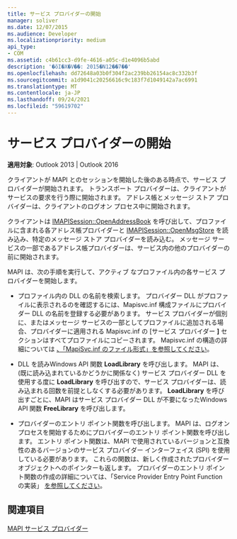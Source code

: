 ```yaml
---
title: サービス プロバイダーの開始
manager: soliver
ms.date: 12/07/2015
ms.audience: Developer
ms.localizationpriority: medium
api_type:
- COM
ms.assetid: c4b61cc3-d9fe-4616-a05c-d1e4096b5abd
description: '�ŏI�X�V��: 2015�N12��7��'
ms.openlocfilehash: dd72648a03b0f304f2ac239bb26154ac8c332b3f
ms.sourcegitcommit: a1d9041c20256616c9c183f7d1049142a7ac6991
ms.translationtype: MT
ms.contentlocale: ja-JP
ms.lasthandoff: 09/24/2021
ms.locfileid: "59619702"
---
```

# <a name="starting-a-service-provider"></a>サービス プロバイダーの開始

 
  
**適用対象**: Outlook 2013 | Outlook 2016 
  
クライアントが MAPI とのセッションを開始した後のある時点で、サービス プロバイダーが開始されます。 トランスポート プロバイダーは、クライアントがサービスの要求を行う際に開始されます。 アドレス帳とメッセージ ストア プロバイダーは、クライアントのログオン プロセス中に開始されます。
  
クライアントは [IMAPISession::OpenAddressBook](imapisession-openaddressbook.md) を呼び出して、プロファイルに含まれる各アドレス帳プロバイダーと [IMAPISession::OpenMsgStore](imapisession-openmsgstore.md) を読み込み、特定のメッセージ ストア プロバイダーを読み込む。 メッセージ サービスの一部であるアドレス帳プロバイダーは、サービス内の他のプロバイダーの前に開始されます。 
  
MAPI は、次の手順を実行して、アクティブ なプロファイル内の各サービス プロバイダーを開始します。
  
- プロファイル内の DLL の名前を検索します。 プロバイダー DLL がプロファイルに表示されるのを確認するには、Mapisvc.inf 構成ファイルにプロバイダー DLL の名前を登録する必要があります。 サービス プロバイダーが個別に、またはメッセージ サービスの一部としてプロファイルに追加される場合、プロバイダーに適用される Mapisvc.inf の [サービス プロバイダー **]** セクションはすべてプロファイルにコピーされます。 Mapisvc.inf の構造の詳細については [、「MapiSvc.inf のファイル形式」を参照してください](file-format-of-mapisvc-inf.md)。
    
- DLL を読みWindows API 関数 **LoadLibrary** を呼び出します。 MAPI は、(既に読み込まれているかどうかに関係なく) サービス プロバイダー DLL を使用する度に **LoadLibrary** を呼び出すので、サービス プロバイダーは、読み込まれる回数を前提としなくする必要があります。 **LoadLibrary** を呼び出すごとに、MAPI はサービス プロバイダー DLL が不要になったWindows API 関数 **FreeLibrary** を呼び出します。 
    
- プロバイダーのエントリ ポイント関数を呼び出します。 MAPI は、ログオン プロセスを開始するためにプロバイダーのエントリ ポイント関数を呼び出します。 エントリ ポイント関数は、MAPI で使用されているバージョンと互換性のあるバージョンのサービス プロバイダー インターフェイス (SPI) を使用している必要があります。 これらの関数は、新しく作成されたプロバイダー オブジェクトへのポインターも返します。 プロバイダーのエントリ ポイント関数の作成の詳細については、「Service Provider Entry Point Function の実装」 [を参照してください](implementing-a-service-provider-entry-point-function.md)。
    
## <a name="see-also"></a>関連項目



[MAPI サービス プロバイダー](mapi-service-providers.md)

